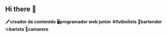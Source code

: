 ## Hi there 👋

🖋️**creador de contenido**
🖥️**programador web junior**
⚽**futbolista**
🍹**bartender**
☕**barista**
🤵**camarero**
